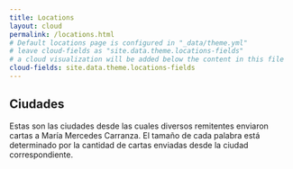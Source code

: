 ```yaml
---
title: Locations
layout: cloud
permalink: /locations.html
# Default locations page is configured in "_data/theme.yml"
# leave cloud-fields as "site.data.theme.locations-fields"
# a cloud visualization will be added below the content in this file
cloud-fields: site.data.theme.locations-fields
---
```


## Ciudades

Estas son las ciudades desde las cuales diversos remitentes enviaron cartas a María Mercedes Carranza.
El tamaño de cada palabra está determinado por la cantidad de cartas enviadas desde la ciudad correspondiente.
